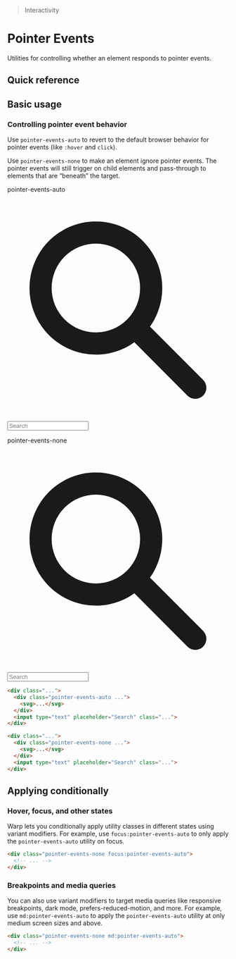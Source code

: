 > Interactivity

# Pointer Events
Utilities for controlling whether an element responds to pointer events.

## Quick reference
<qr-table />

## Basic usage
### Controlling pointer event behavior
Use `pointer-events-auto` to revert to the default browser behavior for pointer events (like `:hover` and `click`).

Use `pointer-events-none` to make an element ignore pointer events. The pointer events will still trigger on child elements and pass-through to elements that are “beneath” the target.

<container>
<div class="grid grid-cols-1 sm:grid-cols-2 gap-24 px-0 sm:px-10 pd-font-mono font-bold">
    <div class="flex flex-col">
      <p class="pd-font-medium pd-text-sm pd-text-slate-500 pd-font-mono mb-3 dark:pd-text-slate-400">pointer-events-auto</p>
      <div class="relative rounded-8 pd-shadow-xl w-full">
        <div class="absolute inset-y-0 left-0 pl-8 flex items-center pointer-events-auto">
          <svg class="absolute pd-text-slate-400 h-20 w-20" viewBox="0 0 20 20" fill="currentColor">
            <path fill-rule="evenodd" d="M8 4a4 4 0 100 8 4 4 0 000-8zM2 8a6 6 0 1110.89 3.476l4.817 4.817a1 1 0 01-1.414 1.414l-4.816-4.816A6 6 0 012 8z" clip-rule="evenodd"></path>
          </svg>
        </div>
        <input type="text" placeholder="Search" class="pd-font-sans block pd-text-sm w-full pl-32 py-8 px-6 border pd-border-slate-900/10 dark:pd-border-slate-100/10 pd-text-slate-500 rounded-8 dark:pd-bg-slate-800 dark:highlight-white/5 dark:pd-text-slate-400">
      </div>
    </div>
    <div class="flex flex-col">
      <p class="pd-font-medium pd-text-sm pd-text-slate-500 pd-font-mono mb-3 dark:pd-text-slate-400">pointer-events-none</p>
      <div class="relative rounded-8 pd-shadow-xl w-full">
        <div class="absolute inset-y-0 left-0 pl-8 flex items-center pointer-events-none">
          <svg class="absolute pd-text-slate-400 h-20 w-20" viewBox="0 0 20 20" fill="currentColor">
            <path fill-rule="evenodd" d="M8 4a4 4 0 100 8 4 4 0 000-8zM2 8a6 6 0 1110.89 3.476l4.817 4.817a1 1 0 01-1.414 1.414l-4.816-4.816A6 6 0 012 8z" clip-rule="evenodd"></path>
          </svg>
        </div>
        <input type="text" placeholder="Search" class="pd-font-sans block pd-text-sm w-full pl-32 py-8 px-6 border pd-border-slate-900/10 dark:pd-border-slate-100/10 pd-text-slate-500 rounded-8 dark:pd-bg-slate-800 dark:highlight-white/5 dark:pd-text-slate-400">
      </div>
    </div>
  </div>
</container>

```html
<div class="...">
  <div class="pointer-events-auto ...">
    <svg>...</svg>
  </div>
  <input type="text" placeholder="Search" class="...">
</div>

<div class="...">
  <div class="pointer-events-none ...">
    <svg>...</svg>
  </div>
  <input type="text" placeholder="Search" class="...">
</div>
```

## Applying conditionally
### Hover, focus, and other states
Warp lets you conditionally apply utility classes in different states using variant modifiers. For example, use `focus:pointer-events-auto` to only apply the `pointer-events-auto` utility on focus.

```html
<div class="pointer-events-none focus:pointer-events-auto">
  <!-- ... -->
</div>
```

### Breakpoints and media queries
You can also use variant modifiers to target media queries like responsive breakpoints, dark mode, prefers-reduced-motion, and more. For example, use `md:pointer-events-auto` to apply the `pointer-events-auto` utility at only medium screen sizes and above.

```html
<div class="pointer-events-none md:pointer-events-auto">
  <!-- ... -->
</div>
```

